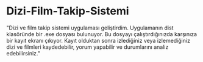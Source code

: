 # Dizi-Film-Takip-Sistemi
"Dizi ve film takip sistemi uygulaması geliştirdim. Uygulamanın dist klasöründe bir .exe dosyası bulunuyor. 
Bu dosyayı çalıştırdığınızda karşınıza bir kayıt ekranı çıkıyor. 
Kayıt olduktan sonra izlediğiniz veya izlemediğiniz dizi ve filmleri kaydedebilir, 
yorum yapabilir ve durumlarını analiz edebilirsiniz."
